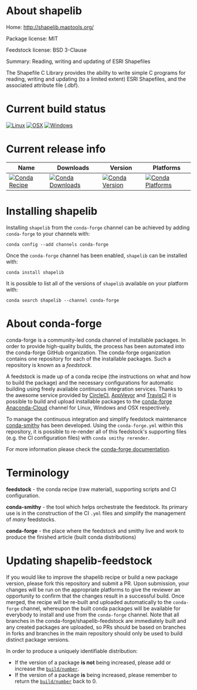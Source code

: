About shapelib
==============

Home: http://shapelib.maptools.org/

Package license: MIT

Feedstock license: BSD 3-Clause

Summary: Reading, writing and updating of ESRI Shapefiles

The Shapefile C Library provides the ability to write simple C programs for
reading, writing and updating (to a limited extent) ESRI Shapefiles,
and the associated attribute file (.dbf).


Current build status
====================

[![Linux](https://img.shields.io/circleci/project/github/conda-forge/shapelib-feedstock/master.svg?label=Linux)](https://circleci.com/gh/conda-forge/shapelib-feedstock)
[![OSX](https://img.shields.io/travis/conda-forge/shapelib-feedstock/master.svg?label=macOS)](https://travis-ci.org/conda-forge/shapelib-feedstock)
[![Windows](https://img.shields.io/appveyor/ci/conda-forge/shapelib-feedstock/master.svg?label=Windows)](https://ci.appveyor.com/project/conda-forge/shapelib-feedstock/branch/master)

Current release info
====================

| Name | Downloads | Version | Platforms |
| --- | --- | --- | --- |
| [![Conda Recipe](https://img.shields.io/badge/recipe-shapelib-green.svg)](https://anaconda.org/conda-forge/shapelib) | [![Conda Downloads](https://img.shields.io/conda/dn/conda-forge/shapelib.svg)](https://anaconda.org/conda-forge/shapelib) | [![Conda Version](https://img.shields.io/conda/vn/conda-forge/shapelib.svg)](https://anaconda.org/conda-forge/shapelib) | [![Conda Platforms](https://img.shields.io/conda/pn/conda-forge/shapelib.svg)](https://anaconda.org/conda-forge/shapelib) |

Installing shapelib
===================

Installing `shapelib` from the `conda-forge` channel can be achieved by adding `conda-forge` to your channels with:

```
conda config --add channels conda-forge
```

Once the `conda-forge` channel has been enabled, `shapelib` can be installed with:

```
conda install shapelib
```

It is possible to list all of the versions of `shapelib` available on your platform with:

```
conda search shapelib --channel conda-forge
```


About conda-forge
=================

conda-forge is a community-led conda channel of installable packages.
In order to provide high-quality builds, the process has been automated into the
conda-forge GitHub organization. The conda-forge organization contains one repository
for each of the installable packages. Such a repository is known as a *feedstock*.

A feedstock is made up of a conda recipe (the instructions on what and how to build
the package) and the necessary configurations for automatic building using freely
available continuous integration services. Thanks to the awesome service provided by
[CircleCI](https://circleci.com/), [AppVeyor](http://www.appveyor.com/)
and [TravisCI](https://travis-ci.org/) it is possible to build and upload installable
packages to the [conda-forge](https://anaconda.org/conda-forge)
[Anaconda-Cloud](http://docs.anaconda.org/) channel for Linux, Windows and OSX respectively.

To manage the continuous integration and simplify feedstock maintenance
[conda-smithy](http://github.com/conda-forge/conda-smithy) has been developed.
Using the ``conda-forge.yml`` within this repository, it is possible to re-render all of
this feedstock's supporting files (e.g. the CI configuration files) with ``conda smithy rerender``.

For more information please check the [conda-forge documentation](https://conda-forge.org/docs/).

Terminology
===========

**feedstock** - the conda recipe (raw material), supporting scripts and CI configuration.

**conda-smithy** - the tool which helps orchestrate the feedstock.
                   Its primary use is in the construction of the CI ``.yml`` files
                   and simplify the management of *many* feedstocks.

**conda-forge** - the place where the feedstock and smithy live and work to
                  produce the finished article (built conda distributions)


Updating shapelib-feedstock
===========================

If you would like to improve the shapelib recipe or build a new
package version, please fork this repository and submit a PR. Upon submission,
your changes will be run on the appropriate platforms to give the reviewer an
opportunity to confirm that the changes result in a successful build. Once
merged, the recipe will be re-built and uploaded automatically to the
`conda-forge` channel, whereupon the built conda packages will be available for
everybody to install and use from the `conda-forge` channel.
Note that all branches in the conda-forge/shapelib-feedstock are
immediately built and any created packages are uploaded, so PRs should be based
on branches in forks and branches in the main repository should only be used to
build distinct package versions.

In order to produce a uniquely identifiable distribution:
 * If the version of a package **is not** being increased, please add or increase
   the [``build/number``](http://conda.pydata.org/docs/building/meta-yaml.html#build-number-and-string).
 * If the version of a package **is** being increased, please remember to return
   the [``build/number``](http://conda.pydata.org/docs/building/meta-yaml.html#build-number-and-string)
   back to 0.